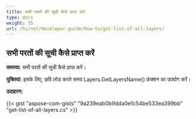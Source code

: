 ```yaml
---
title: सभी परतों की सूची कैसे प्राप्त करें
type: docs
weight: 35
url: /hi/net/developer-guide/how-to/get-list-of-all-layers/
---
```


## **सभी परतों की सूची कैसे प्राप्त करें**

**समस्या:** सभी परतों की सूची कैसे प्राप्त करें।

**युक्तियां:** इसके लिए, छवि लोड करते समय Layers.GetLayersName() फ़ंक्शन का उपयोग करें।

**उदाहरण:**

{{< gist "aspose-com-gists" "9a239eab0b9dda0e1c54be533ea399bb" "get-list-of-all-layers.cs" >}}
